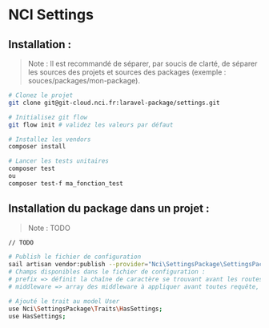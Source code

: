 # NCI Settings

## Installation :

> Note : Il est recommandé de séparer, par soucis de clarté, de séparer les sources des projets et sources des packages (exemple : souces/packages/mon-package).

```bash
# Clonez le projet
git clone git@git-cloud.nci.fr:laravel-package/settings.git

# Initialisez git flow
git flow init # validez les valeurs par défaut

# Installez les vendors
composer install

# Lancer les tests unitaires
composer test
ou
composer test-f ma_fonction_test

```

## Installation du package dans un projet :

> Note : TODO

```bash
// TODO

# Publish le fichier de configuration
sail artisan vendor:publish --provider="Nci\SettingsPackage\SettingsPackageServiceProvider" --tag="config"
# Champs disponibles dans le fichier de configuration :
# prefix => définit la chaîne de caractère se trouvant avant les routes disponnibles, par défaut "ncisettings" (exemple: ncisettings/settings/user/1).
# middleware => array des middleware à appliquer avant toutes requête, par défaut contient le middleware "web".

# Ajouté le trait au model User
use Nci\SettingsPackage\Traits\HasSettings;
use HasSettings;

```